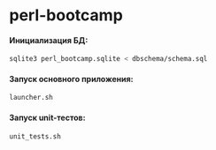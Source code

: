 # perl-bootcamp

#### Инициализация БД:
```bash
sqlite3 perl_bootcamp.sqlite < dbschema/schema.sql
```

#### Запуск основного приложения:
```bash 
launcher.sh
```

#### Запуск unit-тестов:
```bash
unit_tests.sh
```

